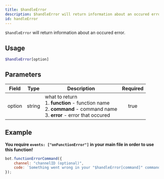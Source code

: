 ```yaml
---
title: $handleError
description: $handleError will return information about an occured error.
id: handleError
---
```


`$handleError` will return information about an occured error.

## Usage

```php
$handleError[option]
```

## Parameters

| Field  | Type   | Description                                                                                                                         | Required |
|--------|--------|-------------------------------------------------------------------------------------------------------------------------------------|:--------:|
| option | string | what to return <br /> 1. **function** - function name <br /> 2. **command** - command name <br /> 3. **error** - error that occured |   true   |

## Example

**You require `events: ["onFunctionError"]` in your main file in order to use this function!**

```javascript
bot.functionErrorCommand({
    channel: "channelID (optional)",
    code: `Something went wrong in your "$handleError[command]" command! The function "$handleError[function]" returned the error "$handleError[error]"!`
});
```
